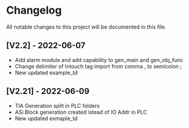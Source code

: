 # Changelog

All notable changes to this project will be documented in this file.

## [V2.2] - 2022-06-07
- Add alarm module and add capability to gen_main and gen_obj_func
- Change delimiter of Intouch tag import from comma , to semicolon ;
- New updated example_td

## [V2.21] - 2022-06-09
- TIA Generation split in PLC folders
- ASi Block generation created istead of IO Addr in PLC
- New updated exmaple_td